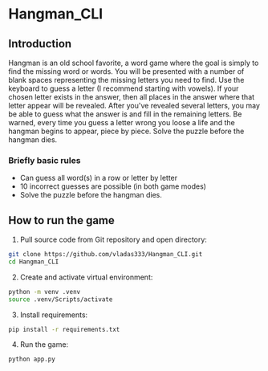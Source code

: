# Hangman_CLI
## Introduction
Hangman is an old school favorite, a word game where the goal is simply to find the missing word or words.
You will be presented with a number of blank spaces representing the missing letters you need to find.
Use the keyboard to guess a letter (I recommend starting with vowels).
If your chosen letter exists in the answer, then all places in the answer where that letter appear will be revealed.
After you've revealed several letters, you may be able to guess what the answer is and fill in the remaining letters.
Be warned, every time you guess a letter wrong you loose a life and the hangman begins to appear, piece by piece.
Solve the puzzle before the hangman dies.

### Briefly basic rules
* Can guess all word(s) in a row or letter by letter
* 10 incorrect guesses are possible (in both game modes)
* Solve the puzzle before the hangman dies.

## How to run the game
1. Pull source code from Git repository and open directory:
```bash
git clone https://github.com/vladas333/Hangman_CLI.git
cd Hangman_CLI
```

2. Create and activate virtual environment:
```bash
python -m venv .venv
source .venv/Scripts/activate
```

3. Install requirements:
```bash
pip install -r requirements.txt
```
4. Run the game:
```bash
python app.py
```